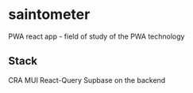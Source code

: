# saintometer

PWA react app - field of study of the PWA technology

## Stack
CRA
MUI
React-Query
Supbase on the backend
